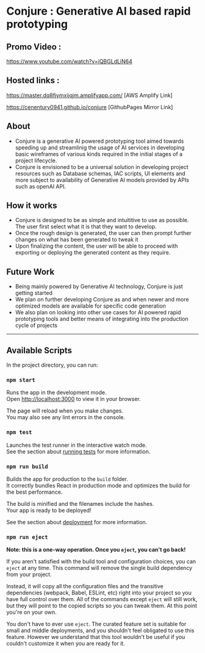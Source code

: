 
# Conjure : Generative AI based rapid prototyping

## Promo Video :
https://www.youtube.com/watch?v=iQBGLdLiN64

## Hosted links : 
https://master.dq8fjymxijqjm.amplifyapp.com/ [AWS Amplify Link]

https://cenentury0941.github.io/conjure [GithubPages Mirror Link]

## About

+ Conjure is a generative AI powered prototyping tool aimed towards speeding up and streamlinig the usage of AI services in developing basic wireframes of various kinds required in the initial stages of a project lifecycle.
+ Conjure is envisioned to be a universal solution in developing project resources such as Database schemas, IAC scripts, UI elements and more subject to availability of Generative AI models provided by APIs such as openAI API.

## How it works

+ Conjure is designed to be as simple and intuititive to use as possible. The user first select what it is that they want to develop.
+ Once the rough design is generated, the user can then prompt further changes on what has been generated to tweak it
+ Upon finalizing the content, the user will be able to proceed with exporting or deploying the generated content as they require.

## Future Work
+ Being mainly powered by Generative AI technology, Conjure is just getting started
+ We plan on further developing Conjure as and when newer and more optimized models are available for specific code generation
+ We also plan on looking into other use cases for AI powered rapid prototyping tools and better means of integrating into the production cycle of projects
            
---------------------------------------

## Available Scripts

In the project directory, you can run:

### `npm start`

Runs the app in the development mode.\
Open [http://localhost:3000](http://localhost:3000) to view it in your browser.

The page will reload when you make changes.\
You may also see any lint errors in the console.

### `npm test`

Launches the test runner in the interactive watch mode.\
See the section about [running tests](https://facebook.github.io/create-react-app/docs/running-tests) for more information.

### `npm run build`

Builds the app for production to the `build` folder.\
It correctly bundles React in production mode and optimizes the build for the best performance.

The build is minified and the filenames include the hashes.\
Your app is ready to be deployed!

See the section about [deployment](https://facebook.github.io/create-react-app/docs/deployment) for more information.

### `npm run eject`

**Note: this is a one-way operation. Once you `eject`, you can't go back!**

If you aren't satisfied with the build tool and configuration choices, you can `eject` at any time. This command will remove the single build dependency from your project.

Instead, it will copy all the configuration files and the transitive dependencies (webpack, Babel, ESLint, etc) right into your project so you have full control over them. All of the commands except `eject` will still work, but they will point to the copied scripts so you can tweak them. At this point you're on your own.

You don't have to ever use `eject`. The curated feature set is suitable for small and middle deployments, and you shouldn't feel obligated to use this feature. However we understand that this tool wouldn't be useful if you couldn't customize it when you are ready for it.
